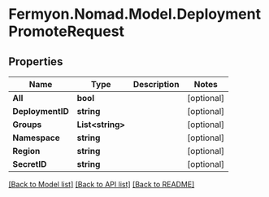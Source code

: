 # Fermyon.Nomad.Model.DeploymentPromoteRequest

## Properties

Name | Type | Description | Notes
------------ | ------------- | ------------- | -------------
**All** | **bool** |  | [optional] 
**DeploymentID** | **string** |  | [optional] 
**Groups** | **List&lt;string&gt;** |  | [optional] 
**Namespace** | **string** |  | [optional] 
**Region** | **string** |  | [optional] 
**SecretID** | **string** |  | [optional] 

[[Back to Model list]](../README.md#documentation-for-models) [[Back to API list]](../README.md#documentation-for-api-endpoints) [[Back to README]](../README.md)

